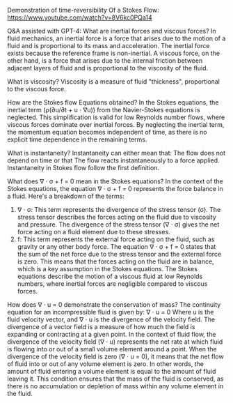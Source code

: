 Demonstration of time-reversibility Of a Stokes Flow:
https://www.youtube.com/watch?v=8V6kc0PQa14

Q&A assisted with GPT-4:
What are inertial forces and viscous forces?
In fluid mechanics, an inertial force is a force that arises due to the motion of a fluid and is proportional to its mass and acceleration. The inertial force exists because the reference frame is non-inertial. A viscous force, on the other hand, is a force that arises due to the internal friction between adjacent layers of fluid and is proportional to the viscosity of the fluid.

What is viscosity?
Viscosity is a measure of fluid "thickness", proportional to the viscous force.

How are the Stokes flow Equations obtained?
In the Stokes equations, the inertial term (ρ(∂u/∂t + u ⋅ ∇u)) from the Navier-Stokes equations is neglected. This simplification is valid for low Reynolds number flows, where viscous forces dominate over inertial forces. By neglecting the inertial term, the momentum equation becomes independent of time, as there is no explicit time dependence in the remaining terms.


What is instantaneity?
Instantaneity can either mean that:
	The flow does not depend on time 
or that
	The flow reacts instantaneously to a force applied.
Instantaneity in Stokes flow follow the first definition.

What does ∇ ⋅ σ + f = 0 mean in the Stokes equations?
In the context of the Stokes equations, the equation ∇ ⋅ σ + f = 0 represents the force balance in a fluid. Here's a breakdown of the terms:
1. ∇ ⋅ σ: This term represents the divergence of the stress tensor (σ). The stress tensor describes the forces acting on the fluid due to viscosity and pressure. The divergence of the stress tensor (∇ ⋅ σ) gives the net force acting on a fluid element due to these stresses.
2. f: This term represents the external force acting on the fluid, such as gravity or any other body force.
The equation ∇ ⋅ σ + f = 0 states that the sum of the net force due to the stress tensor and the external force is zero. This means that the forces acting on the fluid are in balance, which is a key assumption in the Stokes equations. The Stokes equations describe the motion of a viscous fluid at low Reynolds numbers, where inertial forces are negligible compared to viscous forces.

How does ∇ ⋅ u = 0 demonstrate the conservation of mass?
The continuity equation for an incompressible fluid is given by:
∇ ⋅ u = 0
Where u is the fluid velocity vector, and ∇ ⋅ u is the divergence of the velocity field.
The divergence of a vector field is a measure of how much the field is expanding or contracting at a given point. In the context of fluid flow, the divergence of the velocity field (∇ ⋅ u) represents the net rate at which fluid is flowing into or out of a small volume element around a point.
When the divergence of the velocity field is zero (∇ ⋅ u = 0), it means that the net flow of fluid into or out of any volume element is zero. In other words, the amount of fluid entering a volume element is equal to the amount of fluid leaving it. This condition ensures that the mass of the fluid is conserved, as there is no accumulation or depletion of mass within any volume element in the fluid.


